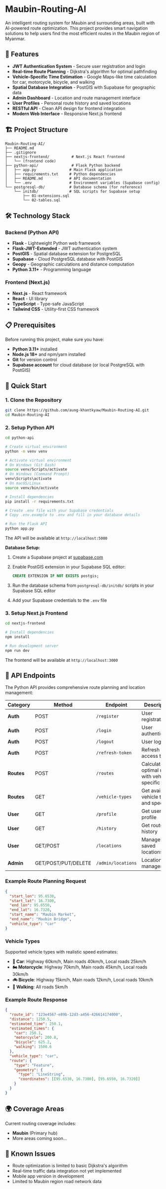 # Maubin-Routing-AI

An intelligent routing system for Maubin and surrounding areas, built with AI-powered route optimization. This project provides smart navigation solutions to help users find the most efficient routes in the Maubin region of Myanmar.

## 🚀 Features

- **JWT Authentication System** - Secure user registration and login
- **Real-time Route Planning** - Dijkstra's algorithm for optimal pathfinding
- **Vehicle-Specific Time Estimation** - Google Maps-like time calculation for car, motorcycle, bicycle, and walking
- **Spatial Database Integration** - PostGIS with Supabase for geographic data
- **Admin Dashboard** - Location and route management interface
- **User Profiles** - Personal route history and saved locations
- **RESTful API** - Clean API design for frontend integration
- **Modern Web Interface** - Responsive Next.js frontend

## 🏗️ Project Structure

```Structure
Maubin-Routing-AI/
├── README.md
├── .gitignore
├── nextjs-frontend/          # Next.js React frontend
│   └── (frontend code)
├── python-api/               # Flask Python backend
│   ├── app.py               # Main Flask application
│   ├── requirements.txt     # Python dependencies
│   ├── README.md            # API documentation
│   └── .env                 # Environment variables (Supabase config)
└── postgresql-db/           # Database schema (for reference)
    └── initdb/              # SQL scripts for Supabase setup
        ├── 01-extensions.sql
        └── 02-tables.sql
```

## 🛠️ Technology Stack

### Backend (Python API)

- **Flask** - Lightweight Python web framework
- **Flask-JWT-Extended** - JWT authentication system
- **PostGIS** - Spatial database extension for PostgreSQL
- **Supabase** - Cloud PostgreSQL database with PostGIS
- **Geopy** - Geographic calculations and distance computation
- **Python 3.11+** - Programming language

### Frontend (Next.js)

- **Next.js** - React framework
- **React** - UI library
- **TypeScript** - Type-safe JavaScript
- **Tailwind CSS** - Utility-first CSS framework

## 📋 Prerequisites

Before running this project, make sure you have:

- **Python 3.11+** installed
- **Node.js 18+** and npm/yarn installed
- **Git** for version control
- **Supabase account** for cloud database (or local PostgreSQL with PostGIS)

## 🚀 Quick Start

### 1. Clone the Repository

```bash
git clone https://github.com/aung-khantkyaw/Maubin-Routing-AI.git
cd Maubin-Routing-AI
```

### 2. Setup Python API

```bash
cd python-api

# Create virtual environment
python -m venv venv

# Activate virtual environment
# On Windows (Git Bash)
source venv/Scripts/activate
# On Windows (Command Prompt)
venv\Scripts\activate
# On macOS/Linux
source venv/bin/activate

# Install dependencies
pip install -r requirements.txt

# Create .env file with your Supabase credentials
# Copy .env.example to .env and fill in your database details

# Run the Flask API
python app.py
```

The API will be available at `http://localhost:5000`

**Database Setup:**

1. Create a Supabase project at [supabase.com](https://supabase.com)
2. Enable PostGIS extension in your Supabase SQL editor:

   ```sql
   CREATE EXTENSION IF NOT EXISTS postgis;
   ```

3. Run the database schema from `postgresql-db/initdb/` scripts in your Supabase SQL editor
4. Add your Supabase credentials to the `.env` file

### 3. Setup Next.js Frontend

```bash
cd nextjs-frontend

# Install dependencies
npm install

# Run development server
npm run dev
```

The frontend will be available at `http://localhost:3000`

## 📡 API Endpoints

The Python API provides comprehensive route planning and location management:

| Category | Method | Endpoint | Description |
|----------|--------|----------|-------------|
| **Auth** | POST | `/register` | User registration |
| **Auth** | POST | `/login` | User authentication |
| **Auth** | POST | `/logout` | User logout |
| **Auth** | POST | `/refresh-token` | Refresh access token |
| **Routes** | POST | `/routes` | Calculate optimal route with vehicle-specific times |
| **Routes** | GET | `/vehicle-types` | Get available vehicle types and speeds |
| **User** | GET | `/profile` | Get user profile |
| **User** | GET | `/history` | Get route history |
| **User** | GET/POST | `/locations` | Manage saved locations |
| **Admin** | GET/POST/PUT/DELETE | `/admin/locations` | Location management |

### Example Route Planning Request

```json
{
  "start_lon": 95.6530,
  "start_lat": 16.7300,
  "end_lon": 95.6550,
  "end_lat": 16.7320,
  "start_name": "Maubin Market",
  "end_name": "Maubin Bridge",
  "vehicle_type": "car"
}
```

### Vehicle Types

Supported vehicle types with realistic speed estimates:

- **🚗 Car**: Highway 60km/h, Main roads 40km/h, Local roads 25km/h
- **🏍️ Motorcycle**: Highway 70km/h, Main roads 45km/h, Local roads 30km/h  
- **🚲 Bicycle**: Highway 15km/h, Main roads 12km/h, Local roads 10km/h
- **🚶 Walking**: All roads 5km/h

### Example Route Response

```json
{
  "route_id": "123e4567-e89b-12d3-a456-426614174000",
  "distance": 1250.5,
  "estimated_time": 250.1,
  "estimated_times": {
    "car": 250.1,
    "motorcycle": 200.8,
    "bicycle": 625.2,
    "walking": 1500.6
  },
  "vehicle_type": "car",
  "route": {
    "type": "Feature",
    "geometry": {
      "type": "LineString",
      "coordinates": [[95.6530, 16.7300], [95.6550, 16.7320]]
    }
  }
}
```

## 🌍 Coverage Areas

Current routing coverage includes:

- **Maubin** (Primary hub)
- More areas coming soon...

## 🐛 Known Issues

- Route optimization is limited to basic Dijkstra's algorithm
- Real-time traffic data integration not yet implemented
- Mobile app version in development
- Limited to Maubin region road network data
